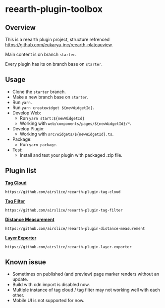 # reearth-plugin-toolbox
## Overview

This is a reearth plugin project, structure refrenced https://github.com/eukarya-inc/reearth-plateauview.

Main content is on branch `starter`.

Every plugin has its on branch base on `starter`.

## Usage

- Clone the `starter` branch.
- Make a new branch base on `starter`.
- Run `yarn`.
- Run `yarn createwidget ${newWidgetId}`.
- Develop Web:
  - Run `yarn start:${newWidgetId}`
  - Working with `web/components/pages/${newWidgetId}/*`.
- Develop Plugin:
  - Working with `src/widgets/${newWidgetId}.ts`.
- Package:
  - Run `yarn package`.
- Test:
  - Install and test your plugin with packaged .zip file.

## Plugin list

[**Tag Cloud**](https://github.com/airslice/reearth-plugin-tag-cloud)
```
https://github.com/airslice/reearth-plugin-tag-cloud
```

[**Tag Filter**](https://github.com/airslice/reearth-plugin-tag-filter)
```
https://github.com/airslice/reearth-plugin-tag-filter
```

[**Distance Measurement**](https://github.com/airslice/reearth-plugin-distance-measurement)
```
https://github.com/airslice/reearth-plugin-distance-measurement
```

[**Layer Exporter**](https://github.com/airslice/reearth-plugin-layer-exporter)
```
https://github.com/airslice/reearth-plugin-layer-exporter
```

## Known issue

- Sometimes on published (and preview) page marker renders without an update.
- Build with cdn import is disabled now.
- Multiple instance of tag cloud / tag filter may not working well with each other.
- Mobile UI is not supported for now.
